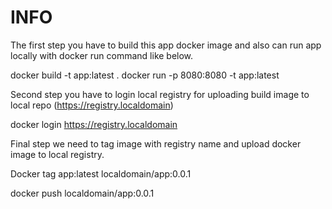 # INFO
The first step you have to build this app docker image and also can run app locally with docker run command like below.

docker build -t app:latest .
docker run -p 8080:8080 -t app:latest

Second step you have to login local registry for uploading build image to  local repo (https://registry.localdomain)

docker login https://registry.localdomain

Final step we need to tag image with registry name and upload docker image to local registry.

Docker tag app:latest localdomain/app:0.0.1

docker push localdomain/app:0.0.1
